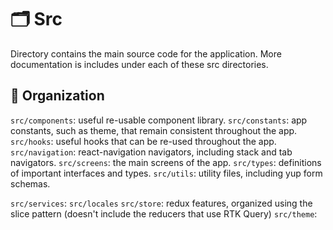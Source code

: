 # 🗂 Src

Directory contains the main source code for the application. More documentation is includes under each of these src directories.

## 📂 Organization

`src/components`: useful re-usable component library.
`src/constants`: app constants, such as theme, that remain consistent throughout the app.
`src/hooks`: useful hooks that can be re-used throughout the app.
`src/navigation`: react-navigation navigators, including stack and tab navigators.
`src/screens`: the main screens of the app.
`src/types`: definitions of important interfaces and types.
`src/utils`: utility files, including yup form schemas.

`src/services`:
`src/locales`
`src/store`: redux features, organized using the slice pattern (doesn't include the reducers that use RTK Query)
`src/theme`: 